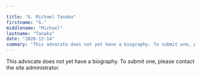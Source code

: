 ```yaml
---

title: "G. Michael Tanaka"
firstname: "G."
middlename: "Michael"
lastname: "Tanaka"
date: "2020-12-14"
summary: "This advocate does not yet have a biography. To submit one, please contact the site administrator."
---
```

This advocate does not yet have a biography. To submit one, please contact the site administrator.

